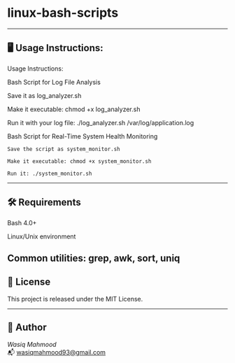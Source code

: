 # linux-bash-scripts

---

## 🖥️ Usage Instructions:

Usage Instructions:

Bash Script for Log File Analysis

Save it as log_analyzer.sh

Make it executable: chmod +x log_analyzer.sh

Run it with your log file: ./log_analyzer.sh /var/log/application.log


Bash Script for Real-Time System Health Monitoring

    Save the script as system_monitor.sh

    Make it executable: chmod +x system_monitor.sh

    Run it: ./system_monitor.sh

---

## 🛠️ Requirements

Bash 4.0+

Linux/Unix environment

Common utilities: grep, awk, sort, uniq
---

## 📄 License

This project is released under the MIT License.

---

## 👤 Author

*Wasiq Mahmood*  
📬 wasiqmahmood93@gmail.com
